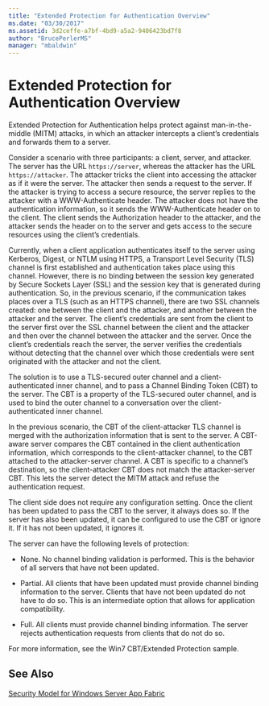 ```yaml
---
title: "Extended Protection for Authentication Overview"
ms.date: "03/30/2017"
ms.assetid: 3d2ceffe-a7bf-4bd9-a5a2-9406423bd7f8
author: "BrucePerlerMS"
manager: "mbaldwin"
---
```

# Extended Protection for Authentication Overview
Extended Protection for Authentication helps protect against man-in-the-middle (MITM) attacks, in which an attacker intercepts a client’s credentials and forwards them to a server.  
  
 Consider a scenario with three participants: a client, server, and attacker. The server has the URL `https://server`, whereas the attacker has the URL `https://attacker`. The attacker tricks the client into accessing the attacker as if it were the server. The attacker then sends a request to the server. If the attacker is trying to access a secure resource, the server replies to the attacker with a WWW-Authenticate header. The attacker does not have the authentication information, so it sends the WWW-Authenticate header on to the client. The client sends the Authorization header to the attacker, and the attacker sends the header on to the server and gets access to the secure resources using the client’s credentials.  
  
 Currently, when a client application authenticates itself to the server using Kerberos, Digest, or NTLM using HTTPS, a Transport Level Security (TLS) channel is first established and authentication takes place using this channel. However, there is no binding between the session key generated by Secure Sockets Layer (SSL) and the session key that is generated during authentication. So, in the previous scenario, if the communication takes places over a TLS (such as an HTTPS channel), there are two SSL channels created: one between the client and the attacker, and another between the attacker and the server. The client’s credentials are sent from the client to the server first over the SSL channel between the client and the attacker and then over the channel between the attacker and the server. Once the client’s credentials reach the server, the server verifies the credentials without detecting that the channel over which those credentials were sent originated with the attacker and not the client.  
  
 The solution is to use a TLS-secured outer channel and a client-authenticated inner channel, and to pass a Channel Binding Token (CBT) to the server. The CBT is a property of the TLS-secured outer channel, and is used to bind the outer channel to a conversation over the client-authenticated inner channel.  
  
 In the previous scenario, the CBT of the client-attacker TLS channel is merged with the authorization information that is sent to the server. A CBT-aware server compares the CBT contained in the client authentication information, which corresponds to the client-attacker channel, to the CBT attached to the attacker-server channel. A CBT is specific to a channel’s destination, so the client-attacker CBT does not match the attacker-server CBT. This lets the server detect the MITM attack and refuse the authentication request.  
  
 The client side does not require any configuration setting. Once the client has been updated to pass the CBT to the server, it always does so. If the server has also been updated, it can be configured to use the CBT or ignore it. If it has not been updated, it ignores it.  
  
 The server can have the following levels of protection:  
  
-   None. No channel binding validation is performed. This is the behavior of all servers that have not been updated.  
  
-   Partial. All clients that have been updated must provide channel binding information to the server. Clients that have not been updated do not have to do so. This is an intermediate option that allows for application compatibility.  
  
-   Full. All clients must provide channel binding information. The server rejects authentication requests from clients that do not do so.  
  
 For more information, see the Win7 CBT/Extended Protection sample.  
  
## See Also  
 [Security Model for Windows Server App Fabric](https://go.microsoft.com/fwlink/?LinkID=201279&clcid=0x409)
